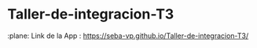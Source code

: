 # Taller-de-integracion-T3


:plane: Link de la App : https://seba-vp.github.io/Taller-de-integracion-T3/
